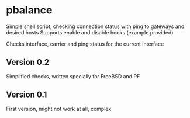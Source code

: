 pbalance
========

Simple shell script, checking connection status with ping to gateways and desired hosts
Supports enable and disable hooks (example provided)

Checks interface, carrier and ping status for the current interface

Version 0.2
-----------

Simplified checks, written specially for FreeBSD and PF


Version 0.1
-----------

First version, might not work at all, complex